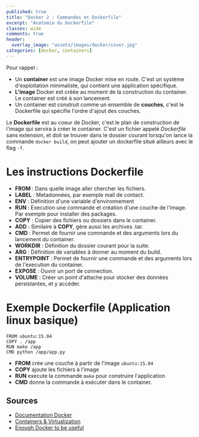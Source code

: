 ```yaml
---
published: true
title: "Docker 2 : Commandes et Dockerfile"
excerpt: "Anatomie du Dockerfile"
classes: wide
comments: true
header:
  overlay_image: "assets/images/docker/cover.jpg"
categories: [docker, containers]
---
```



Pour rappel : 
- Un **container** est une image Docker mise en route. C'est un système d'exploitation minimaliste, qui contient une application spécifique. 
- **L'image** Docker est créée au moment de la construction du container. Le container est créé à son lancement.
- Un container est construit comme un ensemble de **couches**, c'est le Dockerfile qui spécifie l'ordre d'ajout des couches.

Le **Dockerfile** est au coeur de Docker, c'est le plan de construction de  l'image qui servira à créer le container. C'est un fichier appelé *Dockerfile* sans extension, et doit se trouver dans le dossier courant lorsqu'on lance la commande ```docker build```, on peut ajouter un dockerfile situé ailleurs avec le flag ```-f```.

# Les instructions Dockerfile

- **FROM** : Dans quelle image aller chercher les fichiers.
- **LABEL**  : Metadonnées, par exemple mail de contact.
- **ENV** : Définition d'une variable d'environnement
- **RUN** : Execution une commande et création d'une couche de l'image. Par exemple pour installer des packages.
- **COPY** : Copier des fichiers ou dossiers dans le container.
- **ADD** : Similaire à **COPY**, gère aussi les archives .tar.
- **CMD** : Permet de fournir une commande et des arguments lors du lancement du container.
- **WORKDIR** : Définition du dossier courant pour la suite.
- **ARG** : Définition de variables à donner au moment du build.
- **ENTRYPOINT** : Permet de fournir une commande et des arguments lors de l'execution du container.
- **EXPOSE** : Ouvrir un port de connection.
- **VOLUME** : Créer un point d'attache pour stocker des données persistantes, et y accéder.

# Exemple Dockerfile (Application linux basique)

```
FROM ubuntu:15.04
COPY . /app
RUN make /app
CMD python /app/app.py
```

- **FROM** crée une couche à partir de l'image ```ubuntu:15.04```
- **COPY** ajoute les fichiers à l'image
- **RUN** execute la commande ```make``` pour construire l'application
- **CMD** donne la commande à exécuter dans le container.

## Sources

- [Documentation Docker](https://docs.docker.com)
- [Containers & Virtualization](https://www.smartfile.com/blog/what-is-containerization-and-has-it-killed-virtualization/)
- [Enough Docker to be useful](https://towardsdatascience.com/learn-enough-docker-to-be-useful-b7ba70caeb4b)
